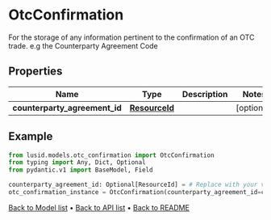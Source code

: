 # OtcConfirmation

For the storage of any information pertinent to the confirmation of an OTC trade. e.g the Counterparty Agreement Code
## Properties
Name | Type | Description | Notes
------------ | ------------- | ------------- | -------------
**counterparty_agreement_id** | [**ResourceId**](ResourceId.md) |  | [optional] 
## Example

```python
from lusid.models.otc_confirmation import OtcConfirmation
from typing import Any, Dict, Optional
from pydantic.v1 import BaseModel, Field

counterparty_agreement_id: Optional[ResourceId] = # Replace with your value
otc_confirmation_instance = OtcConfirmation(counterparty_agreement_id=counterparty_agreement_id)

```

[Back to Model list](../README.md#documentation-for-models) &#8226; [Back to API list](../README.md#documentation-for-api-endpoints) &#8226; [Back to README](../README.md)

